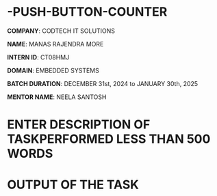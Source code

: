 # -PUSH-BUTTON-COUNTER

**COMPANY**: CODTECH IT SOLUTIONS

**NAME**: MANAS RAJENDRA MORE

**INTERN ID**: CT08HMJ

**DOMAIN**: EMBEDDED SYSTEMS

**BATCH DURATION**: DECEMBER 31st, 2024 to JANUARY 30th, 2025

**MENTOR NAME**: NEELA SANTOSH

# ENTER DESCRIPTION OF TASKPERFORMED LESS THAN 500 WORDS


# OUTPUT OF THE TASK
